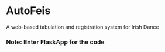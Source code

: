 # AutoFeis
A web-based tabulation and registration system for Irish Dance

### Note: Enter FlaskApp for the code
